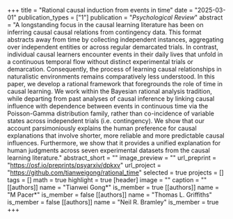 +++
title = "Rational causal induction from events in time"
date = "2025-03-01"
publication_types = ["1"]
publication = "_Psychological Review_"
abstract = "A longstanding focus in the causal learning literature has been on inferring causal causal relations from contingency data. This format abstracts away from time by collecting independent instances, aggregating over independent entities or across regular demarcated trials. In contrast, individual causal learners encounter events in their daily lives that unfold in a continuous temporal flow without distinct experimental trials or demarcation. Consequently, the process of learning causal relationships in naturalistic environments remains comparatively less understood. In this paper, we develop a rational framework that foregrounds the role of time in causal learning. We work within the Bayesian rational analysis tradition, while departing from past analyses of causal inference by linking causal influence with dependence between events in continuous time via the Poisson-Gamma distribution family, rather than co-incidence of variable states across independent trials (i.e. contingency). We show that our account parsimoniously explains the human preference for causal explanations that involve shorter, more reliable and more predictable causal influences. Furthermore, we show that it provides a unified explanation for human judgments across seven experimental datasets from the causal learning literature."
abstract_short = ""
image_preview = ""
url_preprint = "https://osf.io/preprints/psyarxiv/dpkxv"
url_project = "https://github.com/tianweigong/rational_time"
selected = true
projects = []
tags = []
math = true
highlight = true
[header]
image = ""
caption = ""
[[authors]]
	name = "Tianwei Gong*"
	is_member = true
[[authors]]
	name = "M Pacer*"
	is_member = false
[[authors]]
	name = "Thomas L. Griffiths"
	is_member = false
[[authors]]
	name = "Neil R. Bramley"
	is_member = true
+++
